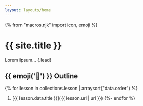 ```yaml
---
layout: layouts/home
---
```


{% from "macros.njk" import icon, emoji %}

# {{ site.title }}

Lorem ipsum... {.lead}

## {{ emoji('📃') }} Outline

{% for lesson in collections.lesson | arraysort("data.order") %}
  1. [{{ lesson.data.title }}]({{ lesson.url | url }})
{%- endfor %}
